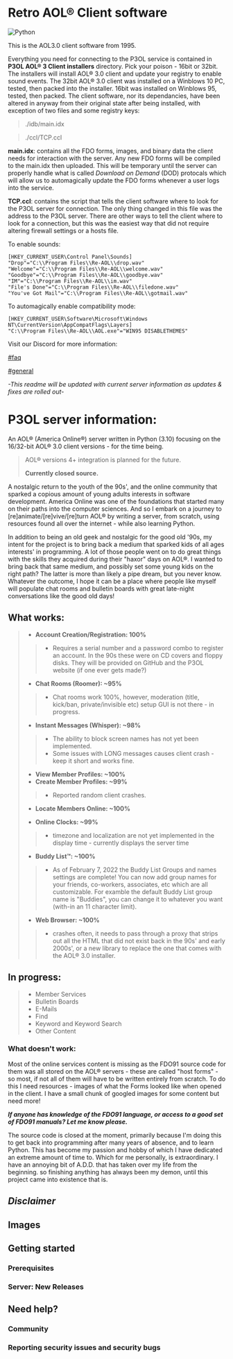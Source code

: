 # Retro AOL® Client software
![Python](https://img.shields.io/badge/Python-3.10-green?style=flat-square&logo=appveyor)

This is the AOL3.0 client software from 1995.

Everything you need for connecting to the P3OL service is contained in **P3OL AOL® 3 Client installers** directory. Pick your poison - 16bit or 32bit. The installers will install AOL® 3.0 client and update your registry to enable sound events. The 32bit AOL® 3.0 client was installed on a Winblows 10 PC, tested, then packed into the installer. 16bit was installed on Winblows 95, tested, then packed. The client software, nor its dependancies, have been altered in anyway from their original state after being installed, with exception of two files and some registry keys:

>./idb/main.idx

>./ccl/TCP.ccl

**main.idx**: contains all the FDO forms, images, and binary data the client needs for interaction with the server. Any new FDO forms will be compiled to the main.idx then uploaded. This will be temporary until the server can properly handle what is called *Download on Demand* (DOD) protocals which will allow us to automagically update the FDO forms whenever a user logs into the service.

**TCP.ccl**: contains the script that tells the client software where to look for the P3OL server for connection. The only thing changed in this file was the address to the P3OL server. There are other ways to tell the client where to look for a connection, but this was the easiest way that did not require altering firewall settings or a hosts file.

To enable sounds:
```
[HKEY_CURRENT_USER\Control Panel\Sounds]
"Drop"="C:\\Program Files\\Re-AOL\\drop.wav"
"Welcome"="C:\\Program Files\\Re-AOL\\welcome.wav"
"Goodbye"="C:\\Program Files\\Re-AOL\\goodbye.wav"
"IM"="C:\\Program Files\\Re-AOL\\im.wav"
"File's Done"="C:\\Program Files\\Re-AOL\\filedone.wav"
"You've Got Mail"="C:\\Program Files\\Re-AOL\\gotmail.wav"
```

To automagically enable compatibility mode:
```
[HKEY_CURRENT_USER\Software\Microsoft\Windows NT\CurrentVersion\AppCompatFlags\Layers]
"C:\\Program Files\\Re-AOL\\AOL.exe"="WIN95 DISABLETHEMES"
```


Visit our Discord for more information:

[#faq](https://discord.com/channels/978741297865175081/979473341322788914)

[#general](https://discord.com/channels/978741297865175081/978741297865175085)

*-This readme will be updated with current server information as updates & fixes are rolled out-*



# P3OL server information:
An AOL® (America Online®) server written in Python (3.10) focusing on the 16/32-bit AOL® 3.0 client versions - for the time being.
> AOL® versions 4+ integration is planned for the future.
>
> **Currently closed source.**

A nostalgic return to the youth of the 90s', and the online community that sparked a copious amount of young adults interests in software development. America Online was one of the foundations that started many on their paths into the computer sciences.
And so I embark on a journey to [re]animate/[re]vive/[re]turn AOL® by writing a server, from scratch, using resources found all over the internet - while also learning Python.

In addition to being an old geek and nostalgic for the good old '90s, my intent for the project is to bring back a medium that sparked kids of all ages interests' in programming. A lot of those people went on to do great things with the skills they acquired during their "haxor" days on AOL®.
I wanted to bring back that same medium, and possibly set some young kids on the right path? The latter is more than likely a pipe dream, but you never know.
Whatever the outcome, I hope it can be a place where people like myself will populate chat rooms and bulletin boards with great late-night conversations like the good old days!

## What works:

>- **Account Creation/Registration: 100%**
>>  - Requires a serial number and a password combo to register an account. In the 90s these were on CD covers and floppy disks. They will be provided on GitHub and the P3OL website (if one ever gets made?)
>- **Chat Rooms (Roomer): ~95%**
>> - Chat rooms work 100%, however, moderation (title, kick/ban, private/invisible etc) setup GUI is not there - in progress.
>
>- **Instant Messages (Whisper): ~98%**
>> - The ability to block screen names has not yet been implemented.
>> - Some issues with LONG messages causes client crash - keep it short and works fine.
>
>- **View Member Profiles: ~100%**
>- **Create Member Profiles: ~99%**
>> - Reported random client crashes.
>
>- **Locate Members Online: ~100%**
>
>- **Online Clocks: ~99%**
>>  - timezone and localization are not yet implemented in the display time - currently displays the server time
>- **Buddy List™: ~100%**
>>  - As of February 7, 2022 the Buddy List Groups and names settings are complete! You can now add group names for your friends, co-workers, associates, etc which are all customizable. For examble the default Buddy List group name is "Buddies", you can change it to whatever you want (with-in an 11 character limit).
>- **Web Browser: ~100%**
>>  - crashes often, it needs to pass through a proxy that strips out all the HTML that did not exist back in the 90s' and early 2000s', or a new library to replace the one that comes with the AOL® 3.0 installer.

## In progress:

>- Member Services
>- Bulletin Boards
>- E-Mails
>- Find
>- Keyword and Keyword Search
>- Other Content

### What doesn't work:

Most of the online services content is missing as the FDO91 source code for them was all stored on the AOL® servers - these are called "host forms" - so most, if not all of them will have to be written entirely from scratch. To do this I need resources - images of what the Forms looked like when opened in the client.
I have a small chunk of googled images for some content but need more!

***If anyone has knowledge of the FDO91 language, or access to a good set of FDO91 manuals? Let me know please.***

The source code is closed at the moment, primarily because I'm doing this to get back into programming after many years of absence, and to learn Python. This has become my passion and hobby of which I have dedicated an extreme amount of time to. Which for me personally, is extraordinary. I have an annoying bit of A.D.D. that has taken over my life from the beginning. so finishing anything has always been my demon, until this project came into existence that is.

## _Disclaimer_


## Images


## Getting started


### Prerequisites


### Server: New Releases


## Need help?


### Community


### Reporting security issues and security bugs
